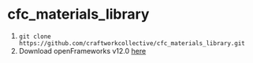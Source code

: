 # cfc_materials_library

1. `git clone https://github.com/craftworkcollective/cfc_materials_library.git` 
2. Download openFrameworks v12.0 [here](https://github.com/craftworkcollective/cfc_materials_library.git)